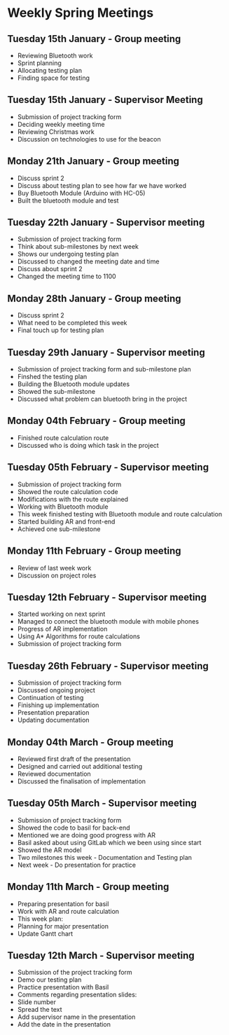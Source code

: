 # Weekly Spring Meetings

## Tuesday 15th January - Group meeting
- Reviewing Bluetooth work
- Sprint planning
- Allocating testing plan
- Finding space for testing

## Tuesday 15th January - Supervisor Meeting
- Submission of project tracking form
- Deciding weekly meeting time
- Reviewing Christmas work
- Discussion on technologies to use for the beacon

## Monday 21th January - Group meeting
- Discuss sprint 2
- Discuss about testing plan to see how far we have worked
- Buy Bluetooth Module (Arduino with HC-05)
- Built the bluetooth module and test

## Tuesday 22th January - Supervisor meeting
- Submission of project tracking form 
- Think about sub-milestones by next week 
- Shows our undergoing testing plan
- Discussed to changed the meeting date and time
- Discuss about sprint 2
- Changed the meeting time to 1100

## Monday 28th January - Group meeting 
- Discuss sprint 2
- What need to be completed this week 
- Final touch up for testing plan

## Tuesday 29th January - Supervisor meeting 
- Submission of project tracking form and sub-milestone plan
- Finshed the testing plan
- Building the Bluetooth module updates
- Showed the sub-milestone
- Discussed what problem can bluetooth bring in the project

## Monday 04th February - Group meeting
- Finished route calculation route
- Discussed who is doing which task in the project 

## Tuesday 05th February - Supervisor meeting
- Submission of project tracking form
- Showed the route calculation code
- Modifications with the route explained 
- Working with Bluetooth module
- This week finished testing with Bluetooth module and route calculation
- Started building AR and front-end 
- Achieved one sub-milestone

## Monday 11th February - Group meeting
- Review of last week work
- Discussion on project roles

## Tuesday 12th February - Supervisor meeting
- Started working on next sprint
- Managed to connect the bluetooth module with mobile phones
- Progress of AR implementation
- Using A\* Algorithms for route calculations
- Submission of project tracking form

## Tuesday 26th February - Supervisor meeting
- Submission of project tracking form
- Discussed ongoing project
- Continuation of testing
- Finishing up implementation
- Presentation preparation
- Updating documentation

## Monday 04th March - Group meeting
- Reviewed first draft of the presentation
- Designed and carried out additional testing
- Reviewed documentation
- Discussed the finalisation of implementation

## Tuesday 05th March - Supervisor meeting
- Submission of project tracking form
- Showed the code to basil for back-end
- Mentioned we are doing good progress with AR
- Basil asked about using GitLab which we been using since start
- Showed the AR model
- Two milestones this week - Documentation and Testing plan
- Next week - Do presentation for practice

## Monday 11th March - Group meeting
- Preparing presentation for basil
- Work with AR and route calculation
- This week plan:
- Planning for major presentation
- Update Gantt chart

## Tuesday 12th March - Supervisor meeting
- Submission of the project tracking form
- Demo our testing plan
- Practice presentation with Basil
- Comments regarding presentation slides:
- Slide number
- Spread the text 
- Add supervisor name in the presentation
- Add the date in the presentation
